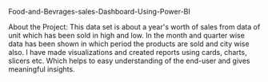 Food-and-Bevrages-sales-Dashboard-Using-Power-BI


About the Project: This data set is about a year's worth of sales from data of unit which has been sold in high and low. In the month and quarter wise data has been shown in which period the products are sold and city wise also. I have made visualizations and created reports using cards, charts, slicers etc. Which helps to easy understanding of the end-user and gives meaningful insights.


